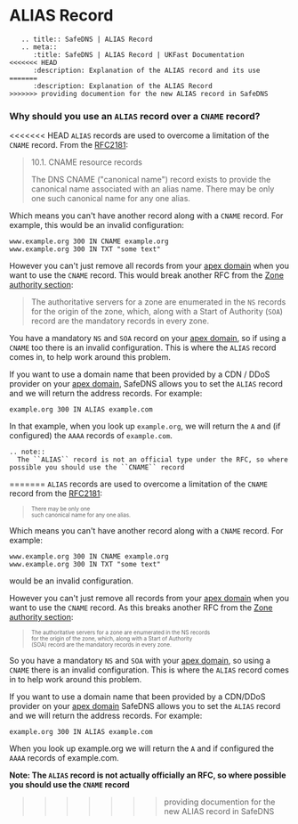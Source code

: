 # ALIAS Record
```eval_rst
   .. title:: SafeDNS | ALIAS Record
   .. meta::
      :title: SafeDNS | ALIAS Record | UKFast Documentation
<<<<<<< HEAD
      :description: Explanation of the ALIAS record and its use
=======
      :description: Explanation of the ALIAS Record
>>>>>>> providing documention for the new ALIAS record in SafeDNS

```
### Why should you use an `ALIAS` record over a `CNAME` record?

<<<<<<< HEAD
`ALIAS` records are used to overcome a limitation of the `CNAME` record. From the [RFC2181](https://tools.ietf.org/html/rfc2181#section-10.1):

> 10.1. CNAME resource records
>
>   The DNS CNAME ("canonical name") record exists to provide the canonical name associated with an alias name. There may be only one such canonical name for any one alias.

Which means you can't have another record along with a `CNAME` record. For example, this would be an invalid configuration:

```none
www.example.org 300 IN CNAME example.org
www.example.org 300 IN TXT "some text"
```

However you can't just remove all records from your [apex domain](https://docs.ukfast.co.uk/domains/safedns/apexdomain.html) when you want to use the `CNAME` record. This would  break another RFC from the [Zone authority section](https://tools.ietf.org/html/rfc2181#section-6.1):

> The authoritative servers for a zone are enumerated in the `NS` records for the origin of the zone, which, along with a Start of Authority (`SOA`) record are the mandatory records in every zone.

You have a mandatory `NS` and `SOA` record on your [apex domain](https://docs.ukfast.co.uk/domains/safedns/apex-domain.html), so if using a `CNAME` too there is an invalid configuration. This is where the `ALIAS` record comes in, to help work around this problem.

If you want to use a domain name that been provided by a CDN / DDoS provider on your [apex domain](https://docs.ukfast.co.uk/domains/safedns/apex-domain.html), SafeDNS allows you to set the `ALIAS` record and we will return the address records. For example:

```none
example.org 300 IN ALIAS example.com
```

In that example, when you look up `example.org`, we will return the `A` and (if configured) the `AAAA` records of `example.com`.

```eval_rst
.. note::
  The ``ALIAS`` record is not an official type under the RFC, so where possible you should use the ``CNAME`` record
```
=======
`ALIAS` records are used to overcome a limitation of the `CNAME` record from the [RFC2181](https://tools.ietf.org/html/rfc2181#section-10.1):
> <sub><sup>There may be only one</sup></sub></br>
> <sub><sup>such canonical name for any one alias.</sup></sub></br>

Which means you can't have another record along with a `CNAME` record. For example:
```
www.example.org 300 IN CNAME example.org
www.example.org 300 IN TXT "some text"
```
would be an invalid configuration.

However you can't just remove all records from your [apex domain](https://docs.ukfast.co.uk/domains/safedns/apexdomain.html) when you want to use the `CNAME` record. As this breaks another RFC from the [Zone authority section](https://tools.ietf.org/html/rfc2181#section-6.1):
> <sub><sup>The authoritative servers for a zone are enumerated in the NS records</sup></sub></br>
> <sub><sup>for the origin of the zone, which, along with a Start of Authority</sup></sub></br>
> <sub><sup>(SOA) record are the mandatory records in every zone.</sup></sub></br>

So you have a mandatory `NS` and `SOA` with your [apex domain](https://docs.ukfast.co.uk/domains/safedns/apex-domain.html), so using a `CNAME` there is an invalid configuration. This is where the `ALIAS` record comes in to help work around this problem.

If you want to use a domain name that been provided by a CDN/DDoS provider on your [apex domain](https://docs.ukfast.co.uk/domains/safedns/apex-domain.html) SafeDNS allows you to set the `ALIAS` record and we will return the address records. For example:
```
example.org 300 IN ALIAS example.com
```
When you look up example.org we will return the `A` and if configured the `AAAA` records of example.com.

<b>Note: The `ALIAS` record is not actually officially an RFC, so where possible you should use the `CNAME` record</b>
>>>>>>> providing documention for the new ALIAS record in SafeDNS
